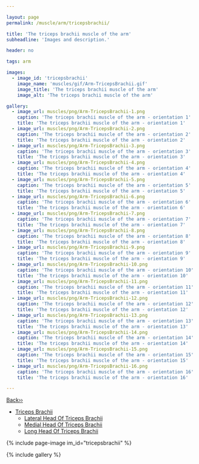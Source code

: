 ```yaml
---

layout: page
permalink: /muscle/arm/tricepsbrachii/

title: 'The triceps brachii muscle of the arm'
subheadline: 'Images and description.'

header: no

tags: arm

images:
  - image_id: 'tricepsbrachii'
    image_name: 'muscles/gif/Arm-TricepsBrachii.gif'
    image_title: 'The triceps brachii muscle of the arm'
    image_alt: 'The triceps brachii muscle of the arm' 

gallery:
  - image_url: muscles/png/Arm-TricepsBrachii-1.png
    caption: 'The triceps brachii muscle of the arm - orientation 1'
    title: 'The triceps brachii muscle of the arm - orientation 1'
  - image_url: muscles/png/Arm-TricepsBrachii-2.png
    caption: 'The triceps brachii muscle of the arm - orientation 2'
    title: 'The triceps brachii muscle of the arm - orientation 2'
  - image_url: muscles/png/Arm-TricepsBrachii-3.png
    caption: 'The triceps brachii muscle of the arm - orientation 3'
    title: 'The triceps brachii muscle of the arm - orientation 3'
  - image_url: muscles/png/Arm-TricepsBrachii-4.png
    caption: 'The triceps brachii muscle of the arm - orientation 4'
    title: 'The triceps brachii muscle of the arm - orientation 4'
  - image_url: muscles/png/Arm-TricepsBrachii-5.png
    caption: 'The triceps brachii muscle of the arm - orientation 5'
    title: 'The triceps brachii muscle of the arm - orientation 5'
  - image_url: muscles/png/Arm-TricepsBrachii-6.png
    caption: 'The triceps brachii muscle of the arm - orientation 6'
    title: 'The triceps brachii muscle of the arm - orientation 6'
  - image_url: muscles/png/Arm-TricepsBrachii-7.png
    caption: 'The triceps brachii muscle of the arm - orientation 7'
    title: 'The triceps brachii muscle of the arm - orientation 7'
  - image_url: muscles/png/Arm-TricepsBrachii-8.png
    caption: 'The triceps brachii muscle of the arm - orientation 8'
    title: 'The triceps brachii muscle of the arm - orientation 8'
  - image_url: muscles/png/Arm-TricepsBrachii-9.png
    caption: 'The triceps brachii muscle of the arm - orientation 9'
    title: 'The triceps brachii muscle of the arm - orientation 9'
  - image_url: muscles/png/Arm-TricepsBrachii-10.png
    caption: 'The triceps brachii muscle of the arm - orientation 10'
    title: 'The triceps brachii muscle of the arm - orientation 10'
  - image_url: muscles/png/Arm-TricepsBrachii-11.png
    caption: 'The triceps brachii muscle of the arm - orientation 11'
    title: 'The triceps brachii muscle of the arm - orientation 11'
  - image_url: muscles/png/Arm-TricepsBrachii-12.png
    caption: 'The triceps brachii muscle of the arm - orientation 12'
    title: 'The triceps brachii muscle of the arm - orientation 12'
  - image_url: muscles/png/Arm-TricepsBrachii-13.png
    caption: 'The triceps brachii muscle of the arm - orientation 13'
    title: 'The triceps brachii muscle of the arm - orientation 13'
  - image_url: muscles/png/Arm-TricepsBrachii-14.png
    caption: 'The triceps brachii muscle of the arm - orientation 14'
    title: 'The triceps brachii muscle of the arm - orientation 14'
  - image_url: muscles/png/Arm-TricepsBrachii-15.png
    caption: 'The triceps brachii muscle of the arm - orientation 15'
    title: 'The triceps brachii muscle of the arm - orientation 15'
  - image_url: muscles/png/Arm-TricepsBrachii-16.png
    caption: 'The triceps brachii muscle of the arm - orientation 16'
    title: 'The triceps brachii muscle of the arm - orientation 16'

---
```


[Back››](/muscle/arm/)

- [Triceps Brachii](/muscle/arm/tricepsbrachii/)
  - [Lateral Head Of Triceps Brachii](/muscle/arm/lateraltricepsbrachii/)
  - [Medial Head Of Triceps Brachii](/muscle/arm/medialtricepsbrachii/)
  - [Long Head Of Triceps Brachii](/muscle/arm/longtricepsbrachii/)

{% include page-image im_id="tricepsbrachii" %}

{% include gallery %}
